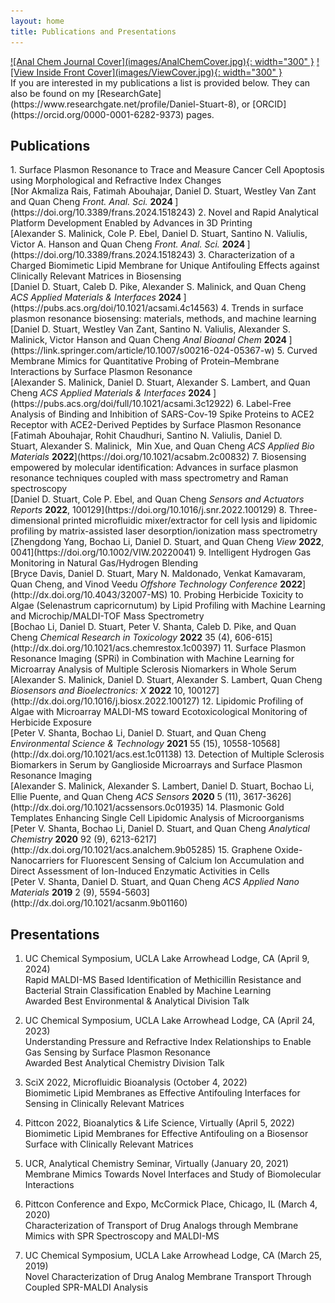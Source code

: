 ```yaml
---
layout: home
title: Publications and Presentations
---
```

<html>

</html>

<div markdown="1" class="body">
<div markdown="1" class="center">
<a href="https://pubs.acs.org/doi/10.1021/acs.analchem.9b05285" target="_blank" rel="noreferrer noopener">![Anal Chem Journal Cover](images/AnalChemCover.jpg){: width="300" }</a>
<a href="https://onlinelibrary.wiley.com/doi/10.1002/VIW.20220041" target="_blank" rel="noreferrer noopener">![View Inside Front Cover](images/ViewCover.jpg){: width="300" }</a>
</div>
If you are interested in my publications a list is provided below. They can also be found on my [ResearchGate](https://www.researchgate.net/profile/Daniel-Stuart-8), or [ORCID](https://orcid.org/0000-0001-6282-9373) pages.

## Publications ##
<div markdown="1" class="list">
1. Surface Plasmon Resonance to Trace and Measure Cancer Cell Apoptosis using Morphological and Refractive Index Changes <br>
[Nor Akmaliza Rais, Fatimah Abouhajar, Daniel D. Stuart, Westley Van Zant and Quan Cheng <em> Front. Anal. Sci. </em> <strong>2024 </strong>] (https://doi.org/10.3389/frans.2024.1518243)
2. Novel and Rapid Analytical Platform Development Enabled by Advances in 3D Printing <br>
[Alexander S. Malinick, Cole P. Ebel, Daniel D. Stuart, Santino N. Valiulis, Victor A. Hanson and Quan Cheng <em> Front. Anal. Sci. </em> <strong>2024 </strong>] (https://doi.org/10.3389/frans.2024.1518243)
3. Characterization of a Charged Biomimetic Lipid Membrane for Unique Antifouling Effects against Clinically Relevant Matrices in Biosensing <br>
[Daniel D. Stuart, Caleb D. Pike, Alexander S. Malinick, and Quan Cheng <em> ACS Applied Materials & Interfaces </em> <strong>2024 </strong>](https://pubs.acs.org/doi/10.1021/acsami.4c14563)
4. Trends in surface plasmon resonance biosensing: materials, methods, and machine learning <br>
[Daniel D. Stuart, Westley Van Zant, Santino N. Valiulis, Alexander S. Malinick, Victor Hanson and Quan Cheng <em> Anal Bioanal Chem </em> <strong>2024 </strong>](https://link.springer.com/article/10.1007/s00216-024-05367-w)
5. Curved Membrane Mimics for Quantitative Probing of Protein–Membrane Interactions by Surface Plasmon Resonance <br>
[Alexander S. Malinick, Daniel D. Stuart, Alexander S. Lambert, and Quan Cheng <em> ACS Applied Materials & Interfaces</em> <strong>2024 </strong>](https://pubs.acs.org/doi/full/10.1021/acsami.3c12922)
6. Label-Free Analysis of Binding and Inhibition of SARS-Cov-19 Spike Proteins to ACE2 Receptor with ACE2-Derived Peptides by Surface Plasmon Resonance <br>
[Fatimah Abouhajar, Rohit Chaudhuri, Santino N. Valiulis, Daniel D. Stuart, Alexander S. Malinick,  Min Xue, and Quan Cheng <em>ACS Applied Bio Materials</em> <strong>2022</strong>](https://doi.org/10.1021/acsabm.2c00832)
7. Biosensing empowered by molecular identification: Advances in surface plasmon resonance techniques coupled with mass spectrometry and Raman spectroscopy <br> 
[Daniel D. Stuart, Cole P. Ebel, and Quan Cheng <em>Sensors and Actuators Reports</em> <strong>2022</strong>, 100129](https://doi.org/10.1016/j.snr.2022.100129)
8. Three-dimensional printed microfluidic mixer/extractor for cell lysis and lipidomic profiling by matrix-assisted laser desorption/ionization mass spectrometry <br>
[Zhengdong Yang, Bochao Li, Daniel D. Stuart, and Quan Cheng <em>View</em> <strong>2022</strong>, 0041](https://doi.org/10.1002/VIW.20220041)
9. Intelligent Hydrogen Gas Monitoring in Natural Gas/Hydrogen Blending <br>
[Bryce Davis,  Daniel D. Stuart, Mary N. Maldonado, Venkat Kamavaram,  Quan Cheng, and Vinod Veedu <em>Offshore Technology Conference</em> <strong>2022</strong>](http://dx.doi.org/10.4043/32007-MS)
10. Probing Herbicide Toxicity to Algae (Selenastrum capricornutum) by Lipid Profiling with Machine Learning and Microchip/MALDI-TOF Mass Spectrometry <br>
[Bochao Li, Daniel D. Stuart, Peter V. Shanta, Caleb D. Pike, and Quan Cheng <em>Chemical Research in Toxicology</em> <strong>2022</strong> 35 (4), 606-615](http://dx.doi.org/10.1021/acs.chemrestox.1c00397)
11. Surface Plasmon Resonance Imaging (SPRi) in Combination with Machine Learning for Microarray Analysis of Multiple Sclerosis Niomarkers in Whole Serum <br>
[Alexander S. Malinick, Daniel D. Stuart, Alexander S. Lambert, Quan Cheng <em>Biosensors and Bioelectronics: X</em> <strong>2022</strong> 10, 100127](http://dx.doi.org/10.1016/j.biosx.2022.100127)
12. Lipidomic Profiling of Algae with Microarray MALDI-MS toward Ecotoxicological Monitoring of Herbicide Exposure <br>
[Peter V. Shanta, Bochao Li, Daniel D. Stuart, and Quan Cheng <em>Environmental Science & Technology</em> <strong>2021</strong> 55 (15), 10558-10568](http://dx.doi.org/10.1021/acs.est.1c01138)
13. Detection of Multiple Sclerosis Biomarkers in Serum by Ganglioside Microarrays and Surface Plasmon Resonance Imaging <br>
[Alexander S. Malinick, Alexander S. Lambert, Daniel D. Stuart, Bochao Li, Ellie Puente, and Quan Cheng <em>ACS Sensors</em> <strong>2020</strong> 5 (11), 3617-3626](http://dx.doi.org/10.1021/acssensors.0c01935)
14. Plasmonic Gold Templates Enhancing Single Cell Lipidomic Analysis of Microorganisms <br>
[Peter V. Shanta, Bochao Li, Daniel D. Stuart, and Quan Cheng <em>Analytical Chemistry</em> <strong>2020</strong> 92 (9), 6213-6217](http://dx.doi.org/10.1021/acs.analchem.9b05285)
15. Graphene Oxide-Nanocarriers for Fluorescent Sensing of Calcium Ion Accumulation and Direct Assessment of Ion-Induced Enzymatic Activities in Cells <br> 
[Peter V. Shanta, Daniel D. Stuart, and Quan Cheng <em>ACS Applied Nano Materials</em> <strong>2019</strong> 2 (9), 5594-5603](http://dx.doi.org/10.1021/acsanm.9b01160)
</div>

## Presentations ##
<div markdown="1" class="list">

1. UC Chemical Symposium, UCLA Lake Arrowhead Lodge, CA (April 9, 2024) <br>
Rapid MALDI-MS Based Identification of Methicillin Resistance and Bacterial Strain Classification Enabled by Machine Learning <br>
Awarded Best Environmental & Analytical Division Talk

2. UC Chemical Symposium, UCLA Lake Arrowhead Lodge, CA (April 24, 2023) <br>
Understanding Pressure and Refractive Index Relationships to Enable Gas Sensing by Surface Plasmon Resonance <br>
Awarded Best Analytical Chemistry Division Talk

3. SciX 2022, Microfluidic Bioanalysis (October 4, 2022)  
Biomimetic Lipid Membranes as Effective Antifouling Interfaces for Sensing in Clinically Relevant Matrices

4. Pittcon 2022, Bioanalytics & Life Science, Virtually (April 5, 2022)  
Biomimetic Lipid Membranes for Effective Antifouling on a Biosensor Surface with Clinically Relevant Matrices 

5. UCR, Analytical Chemistry Seminar, Virtually (January 20, 2021)  
Membrane Mimics Towards Novel Interfaces and Study of Biomolecular Interactions 

6. Pittcon Conference and Expo, McCormick Place, Chicago, IL (March 4, 2020)  
Characterization of Transport of Drug Analogs through Membrane Mimics with SPR Spectroscopy and MALDI-MS
		
7. UC Chemical Symposium, UCLA Lake Arrowhead Lodge, CA (March 25, 2019)  
Novel Characterization of Drug Analog Membrane Transport Through Coupled SPR-MALDI Analysis
</div>
</div>
